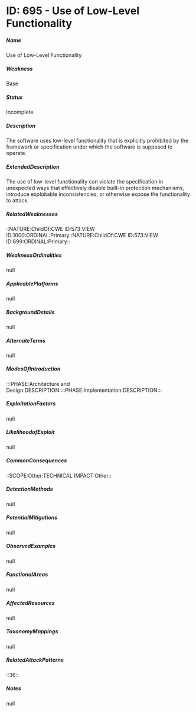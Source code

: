# ID: 695 - Use of Low-Level Functionality
<h5>Name</h5>Use of Low-Level Functionality
<h5>Weakness</h5>Base
<h5>Status</h5>Incomplete
<h5>Description</h5>The software uses low-level functionality that is explicitly prohibited by the framework or specification under which the software is supposed to operate.
<h5>ExtendedDescription</h5>The use of low-level functionality can violate the specification in unexpected ways that effectively disable built-in protection mechanisms, introduce exploitable inconsistencies, or otherwise expose the functionality to attack.
<h5>RelatedWeaknesses</h5>::NATURE:ChildOf:CWE ID:573:VIEW ID:1000:ORDINAL:Primary::NATURE:ChildOf:CWE ID:573:VIEW ID:699:ORDINAL:Primary::
<h5>WeaknessOrdinalities</h5>null
<h5>ApplicablePlatforms</h5>null
<h5>BackgroundDetails</h5>null
<h5>AlternateTerms</h5>null
<h5>ModesOfIntroduction</h5>:::PHASE:Architecture and Design:DESCRIPTION::::PHASE:Implementation:DESCRIPTION:::
<h5>ExploitationFactors</h5>null
<h5>LikelihoodofExploit</h5>null
<h5>CommonConsequences</h5>::SCOPE:Other:TECHNICAL IMPACT:Other::
<h5>DetectionMethods</h5>null
<h5>PotentialMitigations</h5>null
<h5>ObservedExamples</h5>null
<h5>FunctionalAreas</h5>null
<h5>AffectedResources</h5>null
<h5>TaxonomyMappings</h5>null
<h5>RelatedAttackPatterns</h5>::36::
<h5>Notes</h5>null

